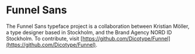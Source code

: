 # Funnel Sans
The Funnel Sans typeface project is a collaboration between Kristian Möller, a type designer based in Stockholm, and the Brand Agency NORD ID Stockholm. To contribute, visit [https://github.com/Dicotype/Funnel](https://github.com/Dicotype/Funnel).


